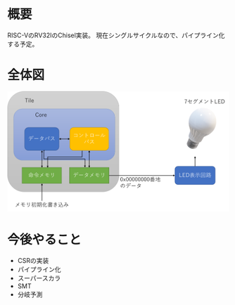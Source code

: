 # 概要

RISC-VのRV32IのChisel実装。
現在シングルサイクルなので、パイプライン化する予定。

# 全体図

![](.README_images/5d183c0b.png)

# 今後やること

- CSRの実装
- パイプライン化
- スーパースカラ
- SMT
- 分岐予測
